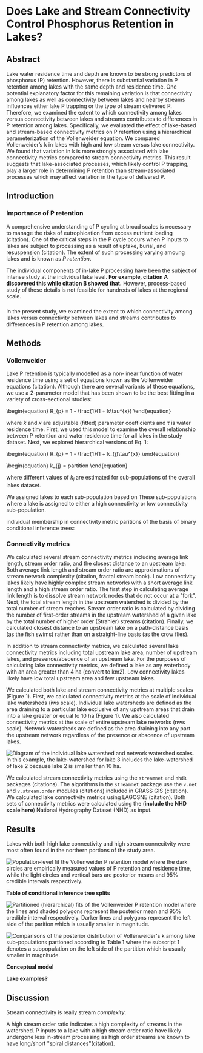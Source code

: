 # Does Lake and Stream Connectivity Control Phosphorus Retention in Lakes?

## Abstract

Lake water residence time and depth are known to be strong predictors of phosphorus (P) retention. However, there is substantial variation in P retention among lakes with the same depth and residence time. One potential explanatory factor for this remaining variation is that connectivity among lakes as well as connectivity between lakes and nearby streams influences either lake P trapping or the type of stream delivered P. Therefore, we examined the extent to which connectivity among lakes versus connectivity between lakes and streams contributes to differences in P retention among lakes. Specifically, we evaluated the effect of lake-based and stream-based connectivity metrics on P retention using a hierarchical parameterization of the Vollenweider equation. We compared Vollenweider’s k in lakes with high and low stream versus lake connectivity. We found that variation in k is more strongly associated with lake connectivity metrics compared to stream connectivity metrics. This result suggests that lake-associated processes, which likely control P trapping, play a larger role in determining P retention than stream-associated processes which may affect variation in the type of delivered P.

## Introduction

### Importance of P retention

A comprehensive understanding of P cycling at broad scales is necessary to manage the risks of eutrophication from excess nutrient loading (citation). One of the critical steps in the P cycle occurs when P inputs to lakes are subject to processing as a result of uptake, burial, and resuspension (citation). The extent of such processing varying amoung lakes and is known as _P retention_. 

The individual components of in-lake P processing have been the subject of intense study at the individual lake level. **For example, citation A discovered this while citation B showed that.** However, process-based study of these details is not feasible for hundreds of lakes at the regional scale. 

### 

In the present study, we examined the extent to which connectivity among lakes versus connectivity between lakes and streams contributes to differences in P retention among lakes.

## Methods

### Vollenweider

Lake P retention is typically modelled as a non-linear function of water residence time using a set of equations known as the Vollenweider equations (citation). Although there are several variants of these equations, we use a 2-parameter model that has been shown to be the best fitting in a variety of cross-sectional studies:

\begin{equation}
R_{p} = 1 - \frac{1}{1 + k\tau^{x}}
\end{equation}

where $k$ and $x$ are adjustable (fitted) parameter coefficients and $\tau$ is water residence time. First, we used this model to examine the overall relationship between P retention and water residence time for all lakes in the study dataset. Next, we explored hierarchical versions of Eq. 1:

\begin{equation}
R_{p} = 1 - \frac{1}{1 + k_{j}\tau^{x}}
\end{equation}

\begin{equation}
k_{j} = partition
\end{equation}

where different values of $k_{j}$ are estimated for sub-populations of the overall lakes dataset. 

We assigned lakes to each sub-population based on These sub-populations where a lake is assigned to either a high connectivity or low connectivity sub-population. 

individual membership in connectivity metric paritions of the basis of binary conditional inference trees:

### Connectivity metrics

We calculated several stream connectivity metrics including average link length, stream order ratio, and the closest distance to an upstream lake. Both average link length and stream order ratio are approximations of stream network complexity (citation, fractal stream book). Low connectivity lakes likely have highly complex stream networks with a short average link length and a high stream order ratio. The first step in calculating average link length is to dissolve stream network nodes that do not occur at a "fork". Next, the total stream length in the upstream watershed is divided by the total number of stream reaches. Stream order ratio is calculated by dividing the number of first-order streams in the upstream watershed of a given lake by the total number of higher order (Strahler) streams (citation). Finally, we calculated closest distance to an upstream lake on a path-distance basis (as the fish swims) rather than on a straight-line basis (as the crow flies).

In addition to stream connectivity metrics, we calculated several lake connectivity metrics including total upstream lake area, number of upstream lakes, and presence/abscence of an upstream lake. For the purposes of calculating lake connectivity metrics, we defined a lake as any waterbody with an area greater than 4 ha (convert to km2). Low connectivity lakes likely have low total upstream area and few upstream lakes. 

We calculated both lake and stream connectivity metrics at multiple scales (Figure 1). First, we calculated connectivity metrics at the scale of individual lake watersheds (iws scale). Individual lake watersheds are defined as the area draining to a particular lake exclusive of any upstream areas that drain into a lake greater or equal to 10 ha (Figure 1). We also calculated connectivity metrics at the scale of entire upstream lake networks (nws scale). Network watersheds are defined as the area draining into any part the upstream network regardless of the presence or abscence of upstream lakes.

![Diagram of the individual lake watershed and network watershed scales. In this example, the lake-watershed for lake 3 includes the lake-watershed of lake 2 because lake 2 is smaller than 10 ha.](figures/iws_nws.png)

We calculated stream connectivity metrics using the `streamnet` and `nhdR` packages (citations). The algorithms in the `streamnet` package use the  `v.net` and `v.stream.order` modules (citations) included in GRASS GIS (citation). We calculated lake connectivity metrics using LAGOSNE (citation). Both sets of connectivity metrics were calculated using the (**include the NHD scale here**) National Hydrography Dataset (NHD) as input.

## Results

Lakes with both high lake connectivity and high stream connecitvity were most often found in the northern portions of the study area.

![Population-level fit the Vollenweider P retention model where the dark circles are empirically measured values of P retention and residence time, while the light circles and vertical bars are posterior means and 95% credible intervals respectively.](/home/jose/Documents/Science/Dissertation/Analysis/public/dissertation-analysis_files/figure-html/global_vollenweider-1.png)

**Table of conditional inference tree splits**

![Partitioned (hierarchical) fits of the Vollenweider P retention model where the lines and shaded polygons represent the posterior mean and 95% credible interval respectively. Darker lines and polygons represent the left side of the parition which is usually smaller in magnitude.](/home/jose/Documents/Science/Dissertation/Analysis/public/dissertation-analysis_files/figure-html/model_on_partitions-2.png)

![Comparisons of the posterior distribution of Vollenweider's k among lake sub-populations partioned according to Table 1 where the subscript 1 denotes a subpopulation on the left side of the partition which is usually smaller in magnitude.](/home/jose/Documents/Science/Dissertation/Analysis/public/dissertation-analysis_files/figure-html/model_on_partitions-1.png)

**Conceptual model**

**Lake examples?**

## Discussion

Stream connectivity is really stream _complexity_. 

A high stream order ratio indicates a high complexity of streams in the watershed. P inputs to a lake with a high stream order ratio have likely undergone less in-stream processing as high order streams are known to have long/short "spiral distances"(citation).